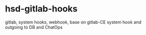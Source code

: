 # hsd-gitlab-hooks
gitlab, system hooks, webhook, base on gitlab-CE system hook and outgoing to DB and ChatOps
